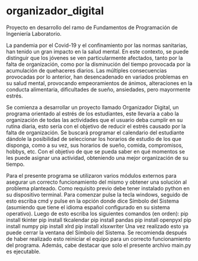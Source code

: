 # organizador_digital
Proyecto en desarrollo del ramo de Fundamentos de Programación de Ingeniería Laboratorio.

La pandemia por el Covid-19 y el confinamiento por las normas sanitarias, han tenido un 
gran impacto en la salud mental. En este contexto, se puede distinguir que los jóvenes 
se ven particularmente afectados, tanto por la falta de organización, como por la 
disminución del tiempo provocada por la acumulación de quehaceres diarios. Las múltiples 
consecuencias provocadas por lo anterior, han desencadenado en variados problemas en su 
salud mental, provocando empeoramientos de ánimos, alteraciones en la conducta 
alimentaria, dificultades de sueño, ansiedades, pero mayormente estrés. 

Se comienza a desarrollar un proyecto llamado Organizador Digital, un programa orientado 
al estrés de los estudiantes, este llevaría a cabo la organización de todas las 
actividades que el usuario deba cumplir en su rutina diaria, esto sería con el objetivo 
de reducir el estrés causado por la falta de organización. Se buscará programar el 
calendario del estudiante dándole la posibilidad de  seleccionar los horarios de estudio 
de los que disponga, como a su vez, sus horarios de sueño, comida, compromisos, hobbys, 
etc. Con el objetivo de que se pueda saber en qué momentos se les puede asignar una 
actividad, obteniendo una mejor organización de su tiempo.

Para el presente programa se utilizaron varios módulos externos para asegurar un correcto
funcionamiento del mismo y obtener una solución al problema planteado.
Como requisito previo debe tener instalado python en su dispositivo terminal.
Para comenzar pulse la tecla windows, seguido de esto escriba cmd y pulse en la opción
donde dice Símbolo del Sistema (asumiendo que tiene el idioma español configurado en
su sistema operativo).
Luego de esto escriba los siguientes comandos (en orden):
pip install tkinter
pip install tkcalendar
pip install pandas
pip install openpyxl
pip install numpy
pip install xlrd
pip install xlsxwriter
Una vez realizado esto ya puede cerrar la ventana del Símbolo del Sistema. Se recomienda
después de haber realizado esto reiniciar el equipo para un correcto funcionamiento del
programa.
Además, cabe destacar que solo el presente archivo main.py es ejecutable.
